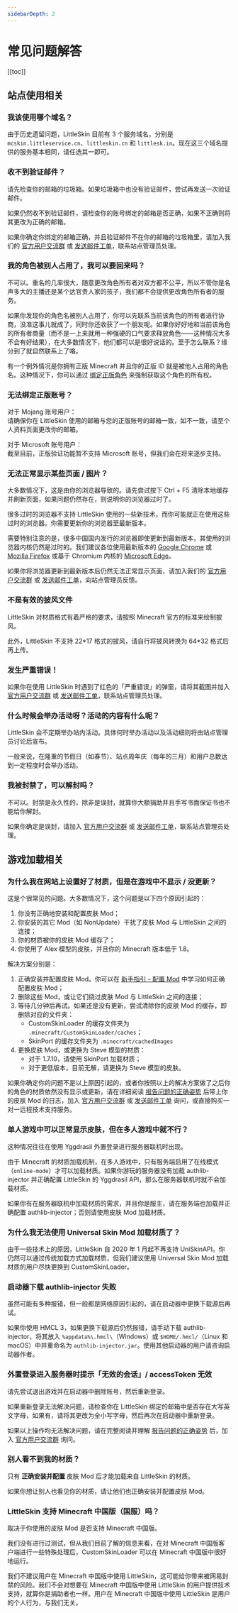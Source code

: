```yaml
---
sidebarDepth: 2
---
```


# 常见问题解答

[[toc]]



## 站点使用相关

### 我该使用哪个域名？

由于历史遗留问题，LittleSkin 目前有 3 个服务域名，分别是 `mcskin.littleservice.cn`、`littleskin.cn` 和 `littlesk.in`。现在这三个域名提供的服务基本相同，请任选其一即可。

### 收不到验证邮件？

请先检查你的邮箱的垃圾箱。如果垃圾箱中也没有验证邮件，尝试再发送一次验证邮件。

如果仍然收不到验证邮件，请检查你的账号绑定的邮箱是否正确，如果不正确则将其更改为正确的邮箱。

如果你确定你绑定的邮箱正确，并且验证邮件不在你的邮箱的垃圾箱里，请加入我们的 [官方用户交流群](/user-group.html) 或 [发送邮件工单](/email.html)，联系站点管理员处理。

### 我的角色被别人占用了，我可以要回来吗？

不可以。重名的几率很大，随意更改角色所有者对双方都不公平，所以不管你是名声多大的主播还是某个达官贵人家的孩子，我们都不会提供更改角色所有者的服务。

如果你发现你的角色名被别人占用了，你可以先联系当前该角色的所有者进行协商，没准这事儿就成了，同时你还收获了一个朋友呢。如果你好好地和当前该角色的所有者商量（而不是一上来就用一种强硬的口气要求释放角色——这种情况大多不会有好结果），在大多数情况下，他们都可以是很好说话的。至于怎么联系？缘分到了就自然联系上了咯。

有一个例外情况是你拥有正版 Minecraft 并且你的正版 ID 就是被他人占用的角色名。这种情况下，你可以通过 [绑定正版角色](/newbee/player.html#绑定正版角色) 来强制获取这个角色的所有权。

### 无法绑定正版账号？

对于 Mojang 账号用户：  
请确保你在 LittleSkin 使用的邮箱与您的正版账号的邮箱一致，如不一致，请至个人资料页面更改你的邮箱。

对于 Microsoft 账号用户：  
截至目前，正版验证功能暂不支持 Microsoft 账号，但我们会在将来逐步支持。

### 无法正常显示某些页面 / 图片？

大多数情况下，这是由你的浏览器导致的。请先尝试按下 Ctrl + F5 清除本地缓存并刷新页面，如果问题仍然存在，则说明你的浏览器过时了。

很多过时的浏览器不支持 LittleSkin 使用的一些新技术，而你可能就正在使用这些过时的浏览器。你需要更新你的浏览器至最新版本。

需要特别注意的是，很多中国国内发行的浏览器即使更新到最新版本，其使用的浏览器内核仍然是过时的。我们建议各位使用最新版本的 [Google Chrome](https://www.google.cn/chrome) 或 [Mozilla Firefox](https://www.mozilla.org/firefox/new) 或基于 Chromium 内核的 [Microsoft Edge](https://aka.ms/msedge)。

如果你将浏览器更新到最新版本后仍然无法正常显示页面，请加入我们的 [官方用户交流群](/user-group.html) 或 [发送邮件工单](/email.html)，向站点管理员反馈。

### 不是有效的披风文件

LittleSkin 对材质格式有着严格的要求，请按照 Minecraft 官方的标准来绘制披风。

此外，LittleSkin 不支持 22\*17 格式的披风，请自行将披风转换为 64\*32 格式后再上传。 

### 发生严重错误！

如果你在使用 LittleSkin 时遇到了红色的「严重错误」的弹窗，请将其截图并加入 [官方用户交流群](/user-group.html) 或 [发送邮件工单](/email.html)，联系站点管理员处理。

### 什么时候会举办活动呀？活动的内容有什么呢？

LittleSkin 会不定期举办站内活动。具体何时举办活动以及活动细则将由站点管理员讨论后宣布。

一般来说，在隆重的节假日（如春节）、站点周年庆（每年的三月）和用户总数达到一定程度时会举办活动。

### 我被封禁了，可以解封吗？

不可以。封禁是永久性的，除非是误封，就算你大额捐助并且手写书面保证书也不能给你解封。

如果你确定是误封，请加入 [官方用户交流群](/user-group.html) 或 [发送邮件工单](/email.html)，联系站点管理员处理。

## 游戏加载相关

### 为什么我在网站上设置好了材质，但是在游戏中不显示 / 没更新？

这是个很常见的问题。大多数情况下，这个问题是以下四个原因引起的：

1. 你没有正确地安装和配置皮肤 Mod；
2. 你安装的其它 Mod（如 NonUpdate）干扰了皮肤 Mod 与 LittleSkin 之间的连接；
3. 你的材质被你的皮肤 Mod 缓存了；
4. 你使用了 Alex 模型的皮肤，并且你的 Minecraft 版本低于 1.8。

解决方案分别是：

1. 正确安装并配置皮肤 Mod。你可以在 [新手指引 - 配置 Mod](/newbee/mod.html) 中学习如何正确配置皮肤 Mod；
2. 删除这些 Mod，或让它们绕过皮肤 Mod 与 LittleSkin 之间的连接；
3. 等待几分钟后再试。如果还是没有更新，尝试清除你的皮肤 Mod 的缓存，即删除对应的文件夹：
    - CustomSkinLoader 的缓存文件夹为 `.minecraft/CustomSkinLoader/caches`；
    - SkinPort 的缓存文件夹为 `.minecraft/cachedImages`
4. 更换皮肤 Mod，或更换为 Steve 模型的材质：
    - 对于 1.7.10，请使用 SkinPort 加载材质；
    - 对于更低版本，目前无解，请更换为 Steve 模型的皮肤。

如果你确定你的问题不是以上原因引起的，或者你按照以上的解决方案做了之后你的角色的材质依然没有显示或更新，请在详细阅读 [报告问题的正确姿势](/report.html) 后带上你的皮肤 Mod 的日志，加入 [官方用户交流群](/user-group.html) 或 [发送邮件工单](/email.html) 询问，或直接购买一对一远程技术支持服务。

### 单人游戏中可以正常显示皮肤，但在多人游戏中就不行？

这种情况往往在使用 Yggdrasil 外置登录进行服务器联机时出现。

由于 Minecraft 的材质加载机制，在多人游戏中，只有服务端启用了在线模式（`online-mode`）才可以加载材质。如果你游玩的服务器没有加载 authlib-injector 并正确配置 LittleSkin 的 Yggdrasil API，那么在服务器联机时就不会加载材质。

如果你有在服务器联机中加载材质的需求，并且你是服主，请在服务端也加载并正确配置 authlib-injector；否则请使用皮肤 Mod 加载材质。

### 为什么我无法使用 Universal Skin Mod 加载材质了？

由于一些技术上的原因，LittleSkin 自 2020 年 1 月起不再支持 UniSkinAPI。你仍然可以通过传统加载方式加载材质，但我们建议使用 Universal Skin Mod 加载材质的用户尽快更换到 CustomSkinLoader。

### 启动器下载 authlib-injector 失败

虽然可能有多种报错，但一般都是网络原因引起的，请在启动器中更换下载源后再试。

如果你使用 HMCL 3，如果更换下载源后仍然报错，请手动下载 authlib-injector，将其放入 `%appdata%\.hmcl\`（Windows）或 `$HOME/.hmcl/`（Linux 和 macOS）中并重命名为 `authlib-injector.jar`。使用其他启动器的用户请咨询启动器作者。

### 外置登录进入服务器时提示「无效的会话」/ accessToken 无效

请先尝试退出游戏并在启动器中删除账号，然后重新登录。

如果重新登录无法解决问题，请检查你在 LittleSkin 绑定的邮箱中是否存在大写英文字母，如果有，请将其更改为全小写字母，然后再次在启动器中重新登录。

如果以上操作均无法解决问题，请在完整阅读并理解 [ 报告问题的正确姿势](/report.html) 后，加入 [官方用户交流群](/user-group.html#主用户群) 询问。

### 别人看不到我的材质？

只有 **正确安装并配置** 皮肤 Mod 后才能加载来自 LittleSkin 的材质。

如果你想让别人也看见你的材质，请让他们也正确安装并配置皮肤 Mod。

### LittleSkin 支持 Minecraft 中国版（国服）吗？

取决于你使用的皮肤 Mod 是否支持 Minecraft 中国版。

我们没有进行过测试，但从我们目前了解的信息来看，在对 Minecraft 中国版客户端进行一些特殊处理后，CustomSkinLoader 可以在 Minecraft 中国版中很好地运行。

我们不建议用户在 Minecraft 中国版中使用 LittleSkin，这可能给你带来被网易封禁的风险。我们不会对想要在 Minecraft 中国版中使用 LittleSkin 的用户提供技术支持，就算你是捐助者也一样。用户在 Minecraft 中国版中使用 LittleSkin 是用户的个人行为，与我们无关。

